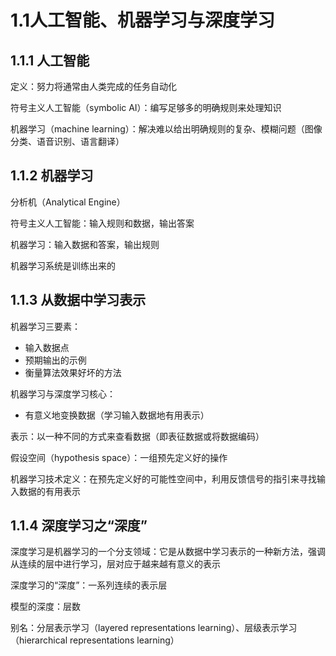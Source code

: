 # 1.1人工智能、机器学习与深度学习
## 1.1.1 人工智能
定义：努力将通常由人类完成的任务自动化  

符号主义人工智能（symbolic AI）：编写足够多的明确规则来处理知识  

机器学习（machine learning）：解决难以给出明确规则的复杂、模糊问题（图像分类、语音识别、语言翻译）  
## 1.1.2 机器学习
分析机（Analytical Engine）  

符号主义人工智能：输入规则和数据，输出答案  

机器学习：输入数据和答案，输出规则  

机器学习系统是训练出来的  
## 1.1.3 从数据中学习表示
机器学习三要素：  
- 输入数据点  
- 预期输出的示例  
- 衡量算法效果好坏的方法

机器学习与深度学习核心：
- 有意义地变换数据（学习输入数据地有用表示）

表示：以一种不同的方式来查看数据（即表征数据或将数据编码）  

假设空间（hypothesis space）：一组预先定义好的操作  

机器学习技术定义：在预先定义好的可能性空间中，利用反馈信号的指引来寻找输入数据的有用表示
## 1.1.4 深度学习之“深度”
深度学习是机器学习的一个分支领域：它是从数据中学习表示的一种新方法，强调从连续的层中进行学习，层对应于越来越有意义的表示  

深度学习的“深度”：一系列连续的表示层  

模型的深度：层数  

别名：分层表示学习（layered representations learning）、层级表示学习（hierarchical representations learning）  
